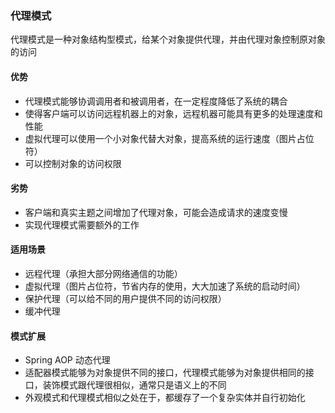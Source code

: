 ### 代理模式
代理模式是一种对象结构型模式，给某个对象提供代理，并由代理对象控制原对象的访问

#### 优势
* 代理模式能够协调调用者和被调用者，在一定程度降低了系统的耦合
* 使得客户端可以访问远程机器上的对象，远程机器可能具有更多的处理速度和性能
* 虚拟代理可以使用一个小对象代替大对象，提高系统的运行速度（图片占位符）
* 可以控制对象的访问权限

#### 劣势
* 客户端和真实主题之间增加了代理对象，可能会造成请求的速度变慢
* 实现代理模式需要额外的工作

#### 适用场景
* 远程代理（承担大部分网络通信的功能）
* 虚拟代理（图片占位符，节省内存的使用，大大加速了系统的启动时间）
* 保护代理（可以给不同的用户提供不同的访问权限）
* 缓冲代理

#### 模式扩展
* Spring AOP 动态代理
* 适配器模式能够为对象提供不同的接口，代理模式能够为对象提供相同的接口，装饰模式跟代理很相似，通常只是语义上的不同
* 外观模式和代理模式相似之处在于，都缓存了一个复杂实体并自行初始化